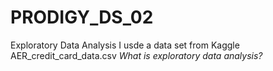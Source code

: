 # PRODIGY_DS_02
Exploratory Data Analysis 
I usde a data set from Kaggle AER_credit_card_data.csv
*What is exploratory data analysis?*
